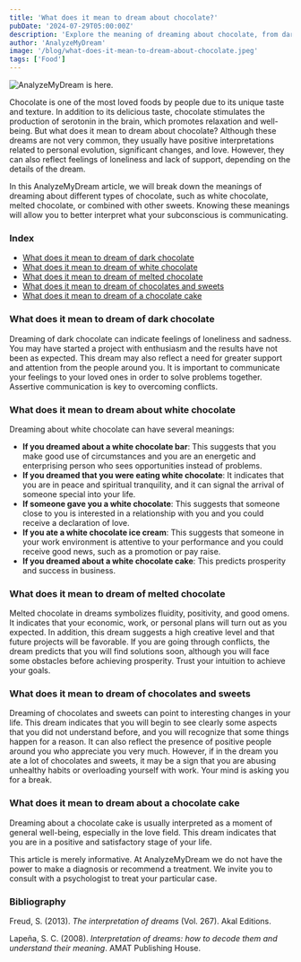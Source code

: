 ```yaml
---
title: 'What does it mean to dream about chocolate?'
pubDate: '2024-07-29T05:00:00Z'
description: 'Explore the meaning of dreaming about chocolate, from dark chocolate to chocolate cake, and discover what your subconscious might be revealing.'
author: 'AnalyzeMyDream'
image: '/blog/what-does-it-mean-to-dream-about-chocolate.jpeg'
tags: ['Food']
---
```


![AnalyzeMyDream is here.](/blog/what-does-it-mean-to-dream-about-chocolate.jpeg)

Chocolate is one of the most loved foods by people due to its unique taste and texture. In addition to its delicious taste, chocolate stimulates the production of serotonin in the brain, which promotes relaxation and well-being. But what does it mean to dream about chocolate? Although these dreams are not very common, they usually have positive interpretations related to personal evolution, significant changes, and love. However, they can also reflect feelings of loneliness and lack of support, depending on the details of the dream.

In this AnalyzeMyDream article, we will break down the meanings of dreaming about different types of chocolate, such as white chocolate, melted chocolate, or combined with other sweets. Knowing these meanings will allow you to better interpret what your subconscious is communicating.

### Index

- [What does it mean to dream of dark chocolate](#what-does-it-mean-to-dream-of-dark-chocolate)
- [What does it mean to dream of white chocolate](#what-does-it-mean-to-dream-of-white-chocolate)
- [What does it mean to dream of melted chocolate](#what-does-it-mean-to-dream-of-melted-chocolate)
- [What does it mean to dream of chocolates and sweets](#what-does-it-mean-to-dream-of-chocolates-and-sweets)
- [What does it mean to dream of a chocolate cake](#what-does-it-mean-to-dream-of-a-chocolate-cake)

### What does it mean to dream of dark chocolate

Dreaming of dark chocolate can indicate feelings of loneliness and sadness. You may have started a project with enthusiasm and the results have not been as expected. This dream may also reflect a need for greater support and attention from the people around you. It is important to communicate your feelings to your loved ones in order to solve problems together. Assertive communication is key to overcoming conflicts.

### What does it mean to dream about white chocolate

Dreaming about white chocolate can have several meanings:

- **If you dreamed about a white chocolate bar**: This suggests that you make good use of circumstances and you are an energetic and enterprising person who sees opportunities instead of problems.
- **If you dreamed that you were eating white chocolate**: It indicates that you are in peace and spiritual tranquility, and it can signal the arrival of someone special into your life.
- **If someone gave you a white chocolate**: This suggests that someone close to you is interested in a relationship with you and you could receive a declaration of love.
- **If you ate a white chocolate ice cream**: This suggests that someone in your work environment is attentive to your performance and you could receive good news, such as a promotion or pay raise.
- **If you dreamed about a white chocolate cake**: This predicts prosperity and success in business.

### What does it mean to dream of melted chocolate

Melted chocolate in dreams symbolizes fluidity, positivity, and good omens. It indicates that your economic, work, or personal plans will turn out as you expected. In addition, this dream suggests a high creative level and that future projects will be favorable. If you are going through conflicts, the dream predicts that you will find solutions soon, although you will face some obstacles before achieving prosperity. Trust your intuition to achieve your goals. 

### What does it mean to dream of chocolates and sweets

Dreaming of chocolates and sweets can point to interesting changes in your life. This dream indicates that you will begin to see clearly some aspects that you did not understand before, and you will recognize that some things happen for a reason. It can also reflect the presence of positive people around you who appreciate you very much. However, if in the dream you ate a lot of chocolates and sweets, it may be a sign that you are abusing unhealthy habits or overloading yourself with work. Your mind is asking you for a break.

### What does it mean to dream about a chocolate cake

Dreaming about a chocolate cake is usually interpreted as a moment of general well-being, especially in the love field. This dream indicates that you are in a positive and satisfactory stage of your life.

This article is merely informative. At AnalyzeMyDream we do not have the power to make a diagnosis or recommend a treatment. We invite you to consult with a psychologist to treat your particular case.

### Bibliography

Freud, S. (2013). *The interpretation of dreams* (Vol. 267). Akal Editions.

Lapeña, S. C. (2008). *Interpretation of dreams: how to decode them and understand their meaning*. AMAT Publishing House.